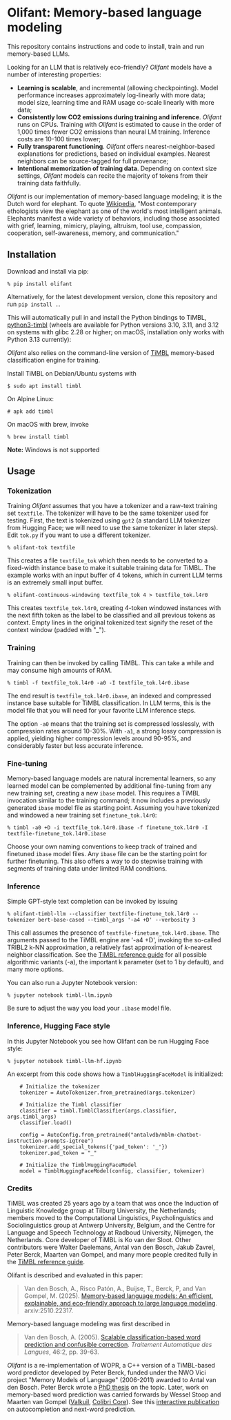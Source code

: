 # Olifant: Memory-based language modeling

This repository contains instructions and code to install, train and run memory-based LLMs. 

Looking for an LLM that is relatively eco-friendly? *Olifant* models have a number of interesting properties:

* **Learning is scalable**, and incremental (allowing checkpointing). Model performance increases approximately log-linearly with more data; model size, learning time and RAM usage co-scale linearly with more data;
* **Consistently low CO2 emissions during training and inference**. *Olifant* runs on CPUs. Training with *Olifant* is estimated to cause in the order of 1,000 times fewer CO2 emissions than neural LM training. Inference costs are 10-100 times lower;
* **Fully transparent functioning**. *Olifant* offers nearest-neighbor-based explanations for predictions, based on individual examples. Nearest neighbors can be source-tagged for full provenance;
* **Intentional memorization of training data**. Depending on context size settings, *Olifant* models can recite the majority of tokens from their training data faithfully.

*Olifant* is our implementation of memory-based language modeling; it is the Dutch word for elephant. To quote [Wikipedia](https://en.wikipedia.org/wiki/Elephant_cognition), "Most contemporary ethologists view the elephant as one of the world's most intelligent animals. Elephants manifest a wide variety of behaviors, including those associated with grief, learning, mimicry, playing, altruism, tool use, compassion, cooperation, self-awareness, memory, and communication."


## Installation

Download and install via pip:

``% pip install olifant``

Alternatively, for the latest development version, clone this repository and run ``pip install .``.

This will automatically pull in and install the Python bindings to TiMBL, [python3-timbl](https://github.com/proycon/python-timbl) (wheels are available for Python versions 3.10, 3.11, and 3.12 on systems with glibc 2.28 or higher; on macOS, installation only works with Python 3.13 currently):

*Olifant* also relies on the command-line version of [TiMBL](https://github.com/LanguageMachines/timbl/) memory-based classification engine for training. 

Install TiMBL on Debian/Ubuntu systems with

``$ sudo apt install timbl``

On Alpine Linux:

``# apk add timbl``

On macOS with brew, invoke

``% brew install timbl``

**Note:** Windows is not supported

## Usage

### Tokenization

Training *Olifant* assumes that you have a tokenizer and a raw-text training set `textfile`. The tokenizer will have to be the same tokenizer used for testing.
First, the text is tokenized using `gpt2` (a standard LLM tokenizer from Hugging Face; we will need to use the same tokenizer in later steps).
Edit `tok.py` if you want to use a different tokenizer.

``% olifant-tok textfile``

This creates a file `textfile_tok` which then needs to be converted to a fixed-width instance base to make it suitable training data for TiMBL.
The example works with an input buffer of 4 tokens, which in current LLM terms is an extremely small input buffer. 

``% olifant-continuous-windowing textfile_tok 4 > textfile_tok.l4r0``

This creates `textfile_tok.l4r0`, creating 4-token windowed instances with the next fifth token as the label to be classified and all previous tokens as context.
Empty lines in the original tokenized text signify the reset of the context window (padded with "_").

### Training

Training can then be invoked by calling TiMBL. This can take a while and may consume high amounts of RAM.

``% timbl -f textfile_tok.l4r0 -a0 -I textfile_tok.l4r0.ibase``

The end result is `textfile_tok.l4r0.ibase`, an indexed and compressed instance base suitable for TiMBL classification. In LLM terms, this is the model file
that you will need for your favorite LLM inference steps.

The option `-a0` means that the training set is compressed losslessly, with compression rates around 10-30%. 
With `-a1`, a strong lossy compression is applied, yielding higher compression levels around 90-95%, and considerably faster but less accurate inference.

### Fine-tuning

Memory-based language models are natural incremental learners, so any learned model can be complemented by additional fine-tuning from any new training set, creating a new `ibase` model. 
This requires a TiMBL invocation similar to the training command; it now includes a previously generated `ibase` model file as starting point. Assuming you
have tokenized and windowed a new training set `finetune_tok.l4r0`:

``% timbl -a0 +D -i textfile_tok.l4r0.ibase -f finetune_tok.l4r0 -I textfile-finetune_tok.l4r0.ibase``

Choose your own naming conventions to keep track of trained and finetuned `ibase` model files. Any `ibase` file can be the starting point for further finetuning.
This also offers a way to do stepwise training with segments of training data under limited RAM conditions.

### Inference

Simple GPT-style text completion can be invoked by issuing

``% olifant-timbl-llm --classifier textfile-finetune_tok.l4r0 --tokenizer bert-base-cased --timbl_args '-a4 +D' --verbosity 3``

This call assumes the presence of `textfile-finetune_tok.l4r0.ibase`. The arguments passed to the TiMBL engine are '-a4 +D', 
invoking the so-called TRIBL2 k-NN approximation, a relatively fast approximation of *k*-nearest neighbor classification. See the [TiMBL reference guide](https://github.com/LanguageMachines/timbl/blob/master/docs/Timbl_6.4_Manual.pdf) 
for all possible algorithmic variants (-a), the important k parameter (set to 1 by default), and many more options.

You can also run a Jupyter Notebook version:

``% jupyter notebook timbl-llm.ipynb``

Be sure to adjust the way you load your `.ibase` model file.

### Inference, Hugging Face style

In this Jupyter Notebook you see how Olifant can be run Hugging
Face style:

``% jupyter notebook timbl-llm-hf.ipynb``

An excerpt from this code shows how a `TimblHuggingFaceModel` is initialized:

```
    # Initialize the tokenizer
    tokenizer = AutoTokenizer.from_pretrained(args.tokenizer)

    # Initialize the Timbl classifier
    classifier = timbl.TimblClassifier(args.classifier, args.timbl_args)
    classifier.load()

    config = AutoConfig.from_pretrained("antalvdb/mblm-chatbot-instruction-prompts-igtree")
    tokenizer.add_special_tokens({'pad_token': '_'})
    tokenizer.pad_token = "_"

    # Initialize the TimblHuggingFaceModel
    model = TimblHuggingFaceModel(config, classifier, tokenizer)
```

### Credits

TiMBL was created 25 years ago by a team that was once the Induction of Linguistic Knowledge group at 
Tilburg University, the Netherlands; members moved to the Computational Linguistics, Psycholinguistics and Sociolinguistics
group at Antwerp University, Belgium, and the Centre for Language and Speech Technology at Radboud University, Nijmegen, 
the Netherlands. Core developer of TiMBL is Ko van der Sloot. Other contributors were Walter Daelemans, Antal van den Bosch, Jakub Zavrel, Peter Berck,
Maarten van Gompel, and many more people credited fully in the [TiMBL reference guide](https://github.com/LanguageMachines/timbl/blob/master/docs/Timbl_6.4_Manual.pdf).

Olifant is described and evaluated in this paper:

> Van den Bosch, A., Risco Patón, A., Buijse, T., Berck, P, and Van Gompel, M. (2025). [Memory-based language models: An efficient, explainable, and eco-friendly approach to large language modeling](https://arxiv.org/abs/2510.22317). arxiv:2510.22317.

Memory-based language modeling was first described in

> Van den Bosch, A. (2005). [Scalable classification-based word prediction and confusible correction](https://pure.uvt.nl/ws/portalfiles/portal/792903/scalable.pdf). *Traitement Automatique des Langues*, 46:2, pp. 39-63.

*Olifant* is a re-implementation of WOPR, a C++ version of a TiMBL-based word predictor developed by Peter Berck,
funded under the NWO Vici project "Memory Models of Language" (2006-2011) awarded to
Antal van den Bosch. Peter Berck wrote a [PhD thesis](https://repository.ubn.ru.nl/bitstream/handle/2066/168708/168708.pdf?sequence=1) on the topic. 
Later, work on memory-based word prediction was
carried forwards by Wessel Stoop and Maarten van Gompel ([Valkuil](https://valkuil.net), [Colibri Core](https://github.com/proycon/colibri-core)).
See this [interactive publication](https://pudding.cool/2019/04/text-prediction/) on autocompletion and next-word prediction.
